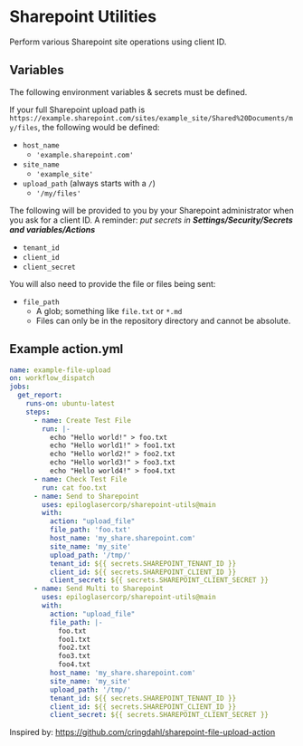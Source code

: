# Sharepoint Utilities

Perform various Sharepoint site operations using client ID.

## Variables
The following environment variables & secrets must be defined.

If your full Sharepoint upload path is `https://example.sharepoint.com/sites/example_site/Shared%20Documents/my/files`, the following would be defined:

* `host_name`
  * `'example.sharepoint.com'`
* `site_name`
  * `'example_site'`
* `upload_path` (always starts with a `/`)
  * `'/my/files'`


The following will be provided to you by your Sharepoint administrator when you ask for a client ID. A reminder: _put secrets in **Settings/Security/Secrets and variables/Actions**_

* `tenant_id`
* `client_id`
* `client_secret`

You will also need to provide the file or files being sent:

* `file_path`
  * A glob; something like `file.txt` or `*.md`
  * Files can only be in the repository directory and cannot be absolute.

## Example action.yml

```yml
name: example-file-upload
on: workflow_dispatch
jobs:
  get_report:
    runs-on: ubuntu-latest
    steps:
      - name: Create Test File
        run: |-
          echo "Hello world!" > foo.txt
          echo "Hello world1!" > foo1.txt
          echo "Hello world2!" > foo2.txt
          echo "Hello world3!" > foo3.txt
          echo "Hello world4!" > foo4.txt
      - name: Check Test File
        run: cat foo.txt
      - name: Send to Sharepoint
        uses: epiloglasercorp/sharepoint-utils@main
        with:
          action: "upload_file"
          file_path: 'foo.txt'
          host_name: 'my_share.sharepoint.com'
          site_name: 'my_site'
          upload_path: '/tmp/'
          tenant_id: ${{ secrets.SHAREPOINT_TENANT_ID }}
          client_id: ${{ secrets.SHAREPOINT_CLIENT_ID }}
          client_secret: ${{ secrets.SHAREPOINT_CLIENT_SECRET }}
      - name: Send Multi to Sharepoint
        uses: epiloglasercorp/sharepoint-utils@main
        with:
          action: "upload_file"
          file_path: |-
            foo.txt
            foo1.txt
            foo2.txt
            foo3.txt
            foo4.txt
          host_name: 'my_share.sharepoint.com'
          site_name: 'my_site'
          upload_path: '/tmp/'
          tenant_id: ${{ secrets.SHAREPOINT_TENANT_ID }}
          client_id: ${{ secrets.SHAREPOINT_CLIENT_ID }}
          client_secret: ${{ secrets.SHAREPOINT_CLIENT_SECRET }}
```
Inspired by: https://github.com/cringdahl/sharepoint-file-upload-action